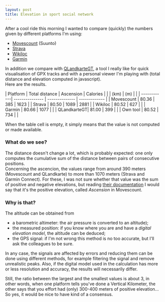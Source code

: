 ```yaml
---
layout: post
title: Elevation in sport social network 
---
```


After a cool ride this morning I wanted to compare (quickly) the numbers given by different platforms I'm using:
* [Movescount](http://www.movescount.com) (Suunto)
* [Strava](https://www.strava.com)
* [Wikiloc](http://wikiloc.com/)
* [Garmin](https://connect.garmin.com)

In addition we compare with [QLandkarteGT](http://www.qlandkarte.org/), a tool I really like for quick visualisation of GPX tracks and with a personal viewer I'm playing with (total distance and elevation computed in javascript).    
Here are the results.

| Platform    | Total distance  | Ascension      | Calories      |
|             | (km)            | (m)            |               |
| ------------| --------------- | -------------- | ------------- |
| Movescount  | 80.36           | 385            | 1623          |
| Strava      | 80.50           | 1089           | 2881          |
| Wikiloc     | 80.52           | 627            |               |
| Garmin      | 80.66           | 1077           |               |
| QLandkarteGT| 81.00		| 399            |               |
| Own tool    | 80.52           | 734            |               |

When the table cell is empty, it simply means that the value is not computed or made available.

### What do we see?

The distance doesn't change a lot, which is probably expected: one only computes the cumulative sum of the distance between pairs of consecutive positions.    
Concerning the ascencion, the values range from around 390 meters (Movescount and QLandkarte) to more than 1070 meters (Strava and Garmin Connect). For these, I was not sure whether that value was the sum of positive and negative elevations, but reading [their documentation](https://support.strava.com/hc/en-us/articles/216917087-Elevation-Gain) I would say that it's the positive elevation, called *Ascension* in Movescount. 

### Why is that?

The altitude can be obtained from     
* a barometric altimeter: the air pressure is converted to an altitude);    
* the measured position: if you know where you are and have a *digital elevation model*, the altitude can be deduced;    
* the GPS signal: if I'm not wrong this method is no too accurate, but I'll ask the colleagues to be sure.

In any case, the signals are affected by errors and reducing them can be done using different methods, for example filtering the signal and remove unrealistic peaks. Also, if the digital model used in the calculation has more or less resolution and accuracy, the results will necessarily differ.

Still, the ratio between the largest and the smallest values is about 3, in other words, when one platform tells you've done a Vertical Kilometer, the other says that you effort had (only) 300-400 meters of positive elevation... So yes, it would be nice to have kind of a consensus.






